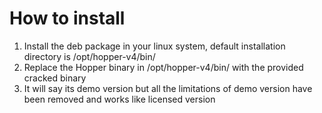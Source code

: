 # How to install
1. Install the deb package in your linux system, default installation directory is /opt/hopper-v4/bin/
2. Replace the Hopper binary in /opt/hopper-v4/bin/ with the provided cracked binary
3. It will say its demo version but all the limitations of demo version have been removed and works like licensed version
